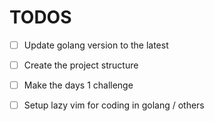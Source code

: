# TODOS

- [ ] Update golang version to the latest
- [ ] Create the project structure
- [ ] Make the days 1 challenge
- [ ] Setup lazy vim for coding in golang / others

